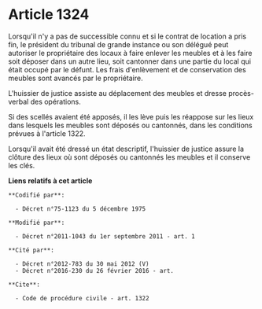 # Article 1324

Lorsqu'il n'y a pas de successible connu et si le contrat de location a pris fin, le président du tribunal de grande instance
ou son délégué peut autoriser le propriétaire des locaux à faire enlever les meubles et à les faire soit déposer dans un
autre lieu, soit cantonner dans une partie du local qui était occupé par le défunt. Les frais d'enlèvement et de conservation
des meubles sont avancés par le propriétaire. 

L'huissier de justice assiste au déplacement des meubles et dresse procès-verbal des opérations. 

Si des scellés avaient été apposés, il les lève puis les réappose sur les lieux dans lesquels les meubles sont déposés ou
cantonnés, dans les conditions prévues à l'article 1322. 

Lorsqu'il avait été dressé un état descriptif, l'huissier de justice assure la clôture des lieux où sont déposés ou cantonnés
les meubles et il conserve les clés.

**Liens relatifs à cet article**

	**Codifié par**:

	  - Décret n°75-1123 du 5 décembre 1975

	**Modifié par**:

	  - Décret n°2011-1043 du 1er septembre 2011 - art. 1

	**Cité par**:

	  - Décret n°2012-783 du 30 mai 2012 (V)
	  - Décret n°2016-230 du 26 février 2016 - art.

	**Cite**:

	  - Code de procédure civile - art. 1322
